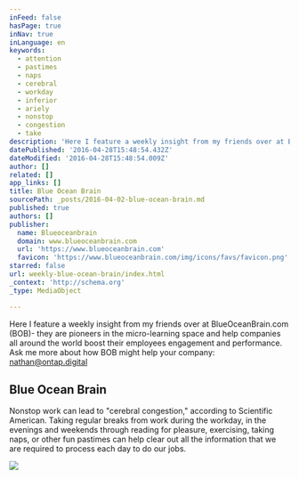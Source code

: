```yaml
---
inFeed: false
hasPage: true
inNav: true
inLanguage: en
keywords:
  - attention
  - pastimes
  - naps
  - cerebral
  - workday
  - inferior
  - ariely
  - nonstop
  - congestion
  - take
description: 'Here I feature a weekly insight from my friends over at BlueOceanBrain.com (BOB)- they are pioneers in the micro-learning space and help companies all around the world boost their employees engagement and performance. Ask me more about how BOB might help your company: nathan@ontap.digital'
datePublished: '2016-04-28T15:48:54.432Z'
dateModified: '2016-04-28T15:48:54.009Z'
author: []
related: []
app_links: []
title: Blue Ocean Brain
sourcePath: _posts/2016-04-02-blue-ocean-brain.md
published: true
authors: []
publisher:
  name: Blueoceanbrain
  domain: www.blueoceanbrain.com
  url: 'https://www.blueoceanbrain.com'
  favicon: 'https://www.blueoceanbrain.com/img/icons/favs/favicon.png'
starred: false
url: weekly-blue-ocean-brain/index.html
_context: 'http://schema.org'
_type: MediaObject

---
```

Here I feature a weekly insight from my friends over at BlueOceanBrain.com (BOB)- they are pioneers in the micro-learning space and help companies all around the world boost their employees engagement and performance. Ask me more about how BOB might help your company: [nathan@ontap.digital][0]

<article style=""><h1>Blue Ocean Brain</h1><p>Nonstop work can lead to "cerebral congestion," according to Scientific American. Taking regular breaks from work during the workday, in the evenings and weekends through reading for pleasure, exercising, taking naps, or other fun pastimes can help clear out all the information that we are required to process each day to do our jobs.</p><img src="https://s3.amazonaws.com/trt-assets/transform%2FImages%2FA+A+A+Live+Board%2F160328+P6.jpg" /></article>



[0]: null